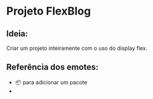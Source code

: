 ﻿# Projeto FlexBlog

## Ideia:

Criar um projeto inteiramente com o uso do display flex.

## Referência dos emotes:

- :package: para adicionar um pacote 
- 

